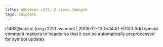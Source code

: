 ```yaml
---
title: WOCommon r473, 2 items changed
tags: snippets
---
```


r1468@cuzco (orig r222): wincent | 2006-12-13 15:14:51 +0100 Add special comment markers to header so that it can be automatically preprocessed for symbol updates
